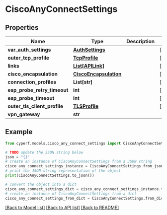 # CiscoAnyConnectSettings


## Properties

Name | Type | Description | Notes
------------ | ------------- | ------------- | -------------
**var_auth_settings** | [**AuthSettings**](AuthSettings.md) |  | [optional] 
**outer_tcp_profile** | [**TcpProfile**](TcpProfile.md) |  | [optional] 
**links** | [**List[APILink]**](APILink.md) |  | [optional] 
**cisco_encapsulation** | [**CiscoEncapsulation**](CiscoEncapsulation.md) |  | [optional] 
**connection_profiles** | **List[str]** |  | [optional] 
**esp_probe_retry_timeout** | **int** |  | [optional] 
**esp_probe_timeout** | **int** |  | [optional] 
**outer_tls_client_profile** | [**TLSProfile**](TLSProfile.md) |  | [optional] 
**vpn_gateway** | **str** |  | 

## Example

```python
from cyperf.models.cisco_any_connect_settings import CiscoAnyConnectSettings

# TODO update the JSON string below
json = "{}"
# create an instance of CiscoAnyConnectSettings from a JSON string
cisco_any_connect_settings_instance = CiscoAnyConnectSettings.from_json(json)
# print the JSON string representation of the object
print(CiscoAnyConnectSettings.to_json())

# convert the object into a dict
cisco_any_connect_settings_dict = cisco_any_connect_settings_instance.to_dict()
# create an instance of CiscoAnyConnectSettings from a dict
cisco_any_connect_settings_from_dict = CiscoAnyConnectSettings.from_dict(cisco_any_connect_settings_dict)
```
[[Back to Model list]](../README.md#documentation-for-models) [[Back to API list]](../README.md#documentation-for-api-endpoints) [[Back to README]](../README.md)


